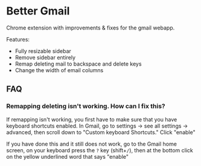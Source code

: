 # Better Gmail
Chrome extension with improvements & fixes for the gmail webapp.

Features:
 - Fully resizable sidebar
 - Remove sidebar entirely
 - Remap deleting mail to backspace and delete keys
 - Change the width of email columns




## FAQ
### Remapping deleting isn't working. How can I fix this?
If remapping isn't working, you first have to make sure that you have keyboard shortcuts enabled. In Gmail, go to settings -> see all settings -> advanced, then scroll down to "Custom keyboard Shortcuts." Click "enable"

If you have done this and it still does not work, go to the Gmail home screen, on your keyboard press the `?` key (shift+`/`), then at the bottom click on the yellow underlined word that says "enable"